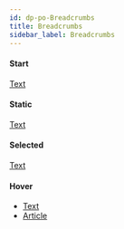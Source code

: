 ```yaml
---
id: dp-po-Breadcrumbs
title: Breadcrumbs
sidebar_label: Breadcrumbs
---
```


<h4>Start</h4>
<a href="" class="dp-po-Breadcrumb-link">Text</a>

<h4>Static</h4>
<span class="dp-po-Breadcrumb-item Breadcrumb-item-demo"><a href="" class="dp-po-Breadcrumb-link">Text</a></span>

<h4>Selected</h4>
<span class="dp-po-Breadcrumb-item Breadcrumb-item-demo is-selected"><a href="" class="dp-po-Breadcrumb-link">Text</a></span>

<!-- <h4>Selected</h4>
<ul class="dp-po-Breadcrumbs">
	<li class="dp-po-Breadcrumb-item"><a href="" class="dp-po-Breadcrumb-link">Support Centre</a></li>
	<li class="dp-po-Breadcrumb-item"><a href="" class="dp-po-Breadcrumb-link">News</a></li>
	<li class="dp-po-Breadcrumb-item is-selected"><a href="" class="dp-po-Breadcrumb-link">Article</a></li>
</ul> -->

<h4>Hover</h4>
<div class="dp-po-Breadcrumbs-wrap">
	<ul class="dp-po-Breadcrumbs Breadcrumbs-demo">
		<li class="dp-po-Breadcrumb-item is-hover"><a href="" class="dp-po-Breadcrumb-link">Text</a></li>
		<li class="dp-po-Breadcrumb-item"><a href="" class="dp-po-Breadcrumb-link">Article</a></li>
	</ul>
</div>

<!-- 
<h4>Hover</h4>
<ul class="dp-po-Breadcrumbs Breadcrumbs-demo">
	<li class="dp-po-Breadcrumb-item"><a href="" class="dp-po-Breadcrumb-link">Text</a></li>
	<li class="dp-po-Breadcrumb-item is-hover"><a href="" class="dp-po-Breadcrumb-link">News</a></li>
	<li class="dp-po-Breadcrumb-item is-selected"><a href="" class="dp-po-Breadcrumb-link">Article</a></li>
</ul> -->
